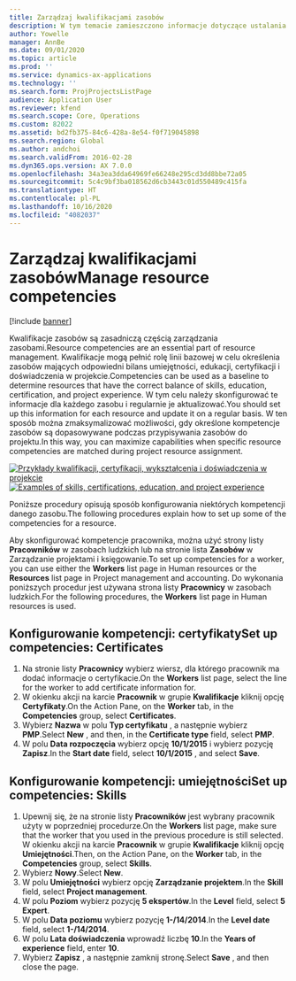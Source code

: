 ```yaml
---
title: Zarządzaj kwalifikacjami zasobów
description: W tym temacie zamieszczono informacje dotyczące ustalania kompetencji dotyczących zasobów projektu.
author: Yowelle
manager: AnnBe
ms.date: 09/01/2020
ms.topic: article
ms.prod: ''
ms.service: dynamics-ax-applications
ms.technology: ''
ms.search.form: ProjProjectsListPage
audience: Application User
ms.reviewer: kfend
ms.search.scope: Core, Operations
ms.custom: 82022
ms.assetid: bd2fb375-84c6-428a-8e54-f0f719045898
ms.search.region: Global
ms.author: andchoi
ms.search.validFrom: 2016-02-28
ms.dyn365.ops.version: AX 7.0.0
ms.openlocfilehash: 34a3ea3dda64969fe66248e295cd3dd8bbe72a05
ms.sourcegitcommit: 5c4c9bf3ba018562d6cb3443c01d550489c415fa
ms.translationtype: HT
ms.contentlocale: pl-PL
ms.lasthandoff: 10/16/2020
ms.locfileid: "4082037"
---
```

# <a name="manage-resource-competencies"></a><span data-ttu-id="c5472-103">Zarządzaj kwalifikacjami zasobów</span><span class="sxs-lookup"><span data-stu-id="c5472-103">Manage resource competencies</span></span>

[!include [banner](../includes/banner.md)]

<span data-ttu-id="c5472-104">Kwalifikacje zasobów są zasadniczą częścią zarządzania zasobami.</span><span class="sxs-lookup"><span data-stu-id="c5472-104">Resource competencies are an essential part of resource management.</span></span> <span data-ttu-id="c5472-105">Kwalifikacje mogą pełnić rolę linii bazowej w celu określenia zasobów mających odpowiedni bilans umiejętności, edukacji, certyfikacji i doświadczenia w projekcie.</span><span class="sxs-lookup"><span data-stu-id="c5472-105">Competencies can be used as a baseline to determine resources that have the correct balance of skills, education, certification, and project experience.</span></span> <span data-ttu-id="c5472-106">W tym celu należy skonfigurować te informacje dla każdego zasobu i regularnie je aktualizować.</span><span class="sxs-lookup"><span data-stu-id="c5472-106">You should set up this information for each resource and update it on a regular basis.</span></span> <span data-ttu-id="c5472-107">W ten sposób można zmaksymalizować możliwości, gdy określone kompetencje zasobów są dopasowywane podczas przypisywania zasobów do projektu.</span><span class="sxs-lookup"><span data-stu-id="c5472-107">In this way, you can maximize capabilities when specific resource competencies are matched during project resource assignment.</span></span>

<span data-ttu-id="c5472-108">[![Przykłady kwalifikacji, certyfikacji, wykształcenia i doświadczenia w projekcie](./media/projectresourcing06-1024x383.jpg)](./media/projectresourcing06.jpg)</span><span class="sxs-lookup"><span data-stu-id="c5472-108">[![Examples of skills, certifications, education, and project experience](./media/projectresourcing06-1024x383.jpg)](./media/projectresourcing06.jpg)</span></span>

<span data-ttu-id="c5472-109">Poniższe procedury opisują sposób konfigurowania niektórych kompetencji danego zasobu.</span><span class="sxs-lookup"><span data-stu-id="c5472-109">The following procedures explain how to set up some of the competencies for a resource.</span></span>

<span data-ttu-id="c5472-110">Aby skonfigurować kompetencje pracownika, można użyć strony listy **Pracowników** w zasobach ludzkich lub na stronie lista **Zasobów** w Zarządzanie projektami i księgowanie.</span><span class="sxs-lookup"><span data-stu-id="c5472-110">To set up competencies for a worker, you can use either the **Workers** list page in Human resources or the **Resources** list page in Project management and accounting.</span></span> <span data-ttu-id="c5472-111">Do wykonania poniższych procedur jest używana strona listy **Pracownicy** w zasobach ludzkich.</span><span class="sxs-lookup"><span data-stu-id="c5472-111">For the following procedures, the **Workers** list page in Human resources is used.</span></span>

## <a name="set-up-competencies-certificates"></a><span data-ttu-id="c5472-112">Konfigurowanie kompetencji: certyfikaty</span><span class="sxs-lookup"><span data-stu-id="c5472-112">Set up competencies: Certificates</span></span>

1. <span data-ttu-id="c5472-113">Na stronie listy **Pracownicy** wybierz wiersz, dla którego pracownik ma dodać informacje o certyfikacie.</span><span class="sxs-lookup"><span data-stu-id="c5472-113">On the **Workers** list page, select the line for the worker to add certificate information for.</span></span>
2. <span data-ttu-id="c5472-114">W okienku akcji na karcie **Pracownik** w grupie **Kwalifikacje** kliknij opcję **Certyfikaty**.</span><span class="sxs-lookup"><span data-stu-id="c5472-114">On the Action Pane, on the **Worker** tab, in the **Competencies** group, select **Certificates**.</span></span>
3. <span data-ttu-id="c5472-115">Wybierz **Nazwa** w polu **Typ certyfikatu** , a następnie wybierz **PMP**.</span><span class="sxs-lookup"><span data-stu-id="c5472-115">Select **New** , and then, in the **Certificate type** field, select **PMP**.</span></span>
4. <span data-ttu-id="c5472-116">W polu **Data rozpoczęcia** wybierz opcję **10/1/2015** i wybierz pozycję **Zapisz**.</span><span class="sxs-lookup"><span data-stu-id="c5472-116">In the **Start date** field, select **10/1/2015** , and select **Save**.</span></span>

## <a name="set-up-competencies-skills"></a><span data-ttu-id="c5472-117">Konfigurowanie kompetencji: umiejętności</span><span class="sxs-lookup"><span data-stu-id="c5472-117">Set up competencies: Skills</span></span>

1. <span data-ttu-id="c5472-118">Upewnij się, że na stronie listy **Pracowników** jest wybrany pracownik użyty w poprzedniej procedurze.</span><span class="sxs-lookup"><span data-stu-id="c5472-118">On the **Workers** list page, make sure that the worker that you used in the previous procedure is still selected.</span></span> <span data-ttu-id="c5472-119">W okienku akcji na karcie **Pracownik** w grupie **Kwalifikacje** kliknij opcję **Umiejętności**.</span><span class="sxs-lookup"><span data-stu-id="c5472-119">Then, on the Action Pane, on the **Worker** tab, in the **Competencies** group, select **Skills**.</span></span>
2. <span data-ttu-id="c5472-120">Wybierz **Nowy**.</span><span class="sxs-lookup"><span data-stu-id="c5472-120">Select **New**.</span></span>
3. <span data-ttu-id="c5472-121">W polu **Umiejętności** wybierz opcję **Zarządzanie projektem**.</span><span class="sxs-lookup"><span data-stu-id="c5472-121">In the **Skill** field, select **Project management**.</span></span>
4. <span data-ttu-id="c5472-122">W polu **Poziom** wybierz pozycję **5 ekspertów**.</span><span class="sxs-lookup"><span data-stu-id="c5472-122">In the **Level** field, select **5 Expert**.</span></span>
5. <span data-ttu-id="c5472-123">W polu **Data poziomu** wybierz pozycję **1-/14/2014**.</span><span class="sxs-lookup"><span data-stu-id="c5472-123">In the **Level date** field, select **1-/14/2014**.</span></span>
6. <span data-ttu-id="c5472-124">W polu **Lata doświadczenia** wprowadź liczbę **10**.</span><span class="sxs-lookup"><span data-stu-id="c5472-124">In the **Years of experience** field, enter **10**.</span></span>
7. <span data-ttu-id="c5472-125">Wybierz **Zapisz** , a następnie zamknij stronę.</span><span class="sxs-lookup"><span data-stu-id="c5472-125">Select **Save** , and then close the page.</span></span>

